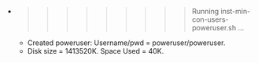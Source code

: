 * >>>>>>>>> Running inst-min-con-users-poweruser.sh ...
  * Created poweruser: Username/pwd = poweruser/poweruser.
  * Disk size = 1413520K. Space Used = 40K.
